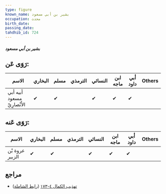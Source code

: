 ```yaml
---
type: figure
known_name: بشير بن أبي مسعود
occupation: محدث
birth_date:
passing_date:
tahdhib_id: 724
---
```

##### بشير بن أبي مسعود

## رَوَى عَن:
| الاسم                       | البخاري | مسلم | الترمذي | النسائي | ابن ماجه | أبي داود | Others |
| --------------------------- | ------- | ---- | ------- | ------- | -------- | -------- | ------ |
| أبيه أبي مسعود الأَنْصارِيّ | ✔       | ✔    |         | ✔       | ✔        | ✔        |        |
## رَوَى عَنه:
| الاسم           | البخاري | مسلم | الترمذي | النسائي | ابن ماجه | أبي داود | Others |
| --------------- | ------- | ---- | ------- | ------- | -------- | -------- | ------ |
| عروة بْن الزبير | ✔       | ✔    |         | ✔       | ✔        | ✔        |        |
## مراجع
- [تهذيب الكمال ٤-١٧٣](obsidian://open?vault=Tahdhib-al-Kamal&file=Figures/٧٢٤-بشير%20بن%20أبي%20مسعود) ([رابط الشاملة](https://shamela.ws/book/3722/1687))